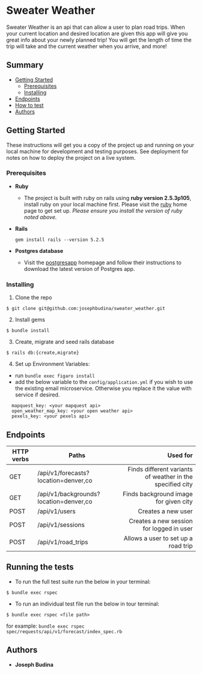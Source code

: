# Sweater Weather

Sweater Weather is an api that can allow a user to plan road trips. When your current location and desired location are given this app will give you great info about your newly planned trip! You will get the length of time the trip will take and the current weather when you arrive, and more!
## Summary

  - [Getting Started](#getting-started)
    - [Prerequisites](#prerequisites)
    - [Installing](#installing)
  - [Endpoints](#endpoints)  
  - [How to test](#running-the-tests)
  - [Authors](#authors)

## Getting Started

These instructions will get you a copy of the project up and running on
your local machine for development and testing purposes. See deployment
for notes on how to deploy the project on a live system.

### Prerequisites

* __Ruby__

  - The project is built with ruby on rails using __ruby version 2.5.3p105__, install ruby on your local machine first. Please visit the [ruby](https://www.ruby-lang.org/en/documentation/installation/) home page to get set up. _Please ensure you install the version of ruby noted above._

* __Rails__
  ```
  gem install rails --version 5.2.5
  ```

* __Postgres database__
  - Visit the [postgresapp](https://postgresapp.com/downloads.html) homepage and follow their instructions to download the latest version of Postgres app.

### Installing

1. Clone the repo
  ```
  $ git clone git@github.com:josephbudina/sweater_weather.git
  ```

2. Install gems
  ```
  $ bundle install
  ```

3. Create, migrate and seed rails database
  ```
  $ rails db:{create,migrate}
  ```

4. Set up Environment Variables:
  - run `bundle exec figaro install`
  - add the below variable to the `config/application.yml` if you wish to use the existing email microservice. Otherwise you replace it the value with service if desired.
  ```
    mapquest_key: <your mapquest api>
    open_weather_map_key: <your open weather api>
    pexels_key: <your pexels api>
  ```
## Endpoints
| HTTP verbs | Paths  | Used for |
| ---------- | ------ | --------:|
| GET | /api/v1/forecasts?location=denver,co | Finds different variants of weather in the specified city |
| GET | /api/v1/backgrounds?location=denver,co | Finds background image for given city |
| POST | /api/v1/users | Creates a new user |
| POST | /api/v1/sessions | Creates a new session for logged in user |
| POST | /api/v1/road_trips | Allows a user to set up a road trip |

## Running the tests
- To run the full test suite run the below in your terminal:
```
$ bundle exec rspec
```
- To run an individual test file run the below in tour terminal:
```
$ bundle exec rspec <file path>
```
for example: `bundle exec rspec spec/requests/api/v1/forecast/index_spec.rb`

## Authors
  - **Joseph Budina**
